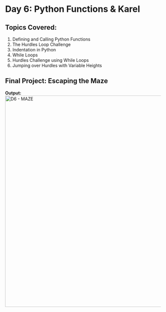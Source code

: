 # Day 6: Python Functions & Karel
## Topics Covered:
1. Defining and Calling Python Functions
2. The Hurdles Loop Challenge
3. Indentation in Python
4. While Loops
5. Hurdles Challenge using While Loops
6. Jumping over Hurdles with Variable Heights
## Final Project: Escaping the Maze
__Output:__<br>
<img width="1366" height="684" alt="D6 - MAZE" src="https://github.com/user-attachments/assets/57b08544-00ba-471a-a28f-91bdd4da1773" />
